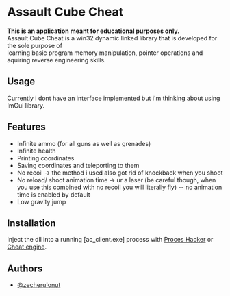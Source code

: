 # Assault Cube Cheat
**This is an application meant for educational purposes only.**<br/>
Assault Cube Cheat is a win32 dynamic linked library that is developed for the sole purpose of<br/>
learning basic program memory manipulation, pointer operations and aquiring reverse engineering skills.


## Usage

Currently i dont have an interface implemented but i'm thinking about using ImGui library.

## Features

- Infinite ammo (for all guns as well as grenades)
- Infinite health
- Printing coordinates
- Saving coordinates and teleporting to them
- No recoil -> the method i used also got rid of knockback when you shoot
- No reload/ shoot animation time -> ur a laser (be careful though, when you use this combined with no recoil you will literally fly)
	-- no animation time is enabled by default
- Low gravity jump


## Installation

Inject the dll into a running [ac_client.exe] process with [Proces Hacker]("https://processhacker.sourceforge.io/) or [Cheat engine](https://www.cheatengine.org/).


    
## Authors

- [@zecheruIonut](https://github.com/zecheruIonut)

